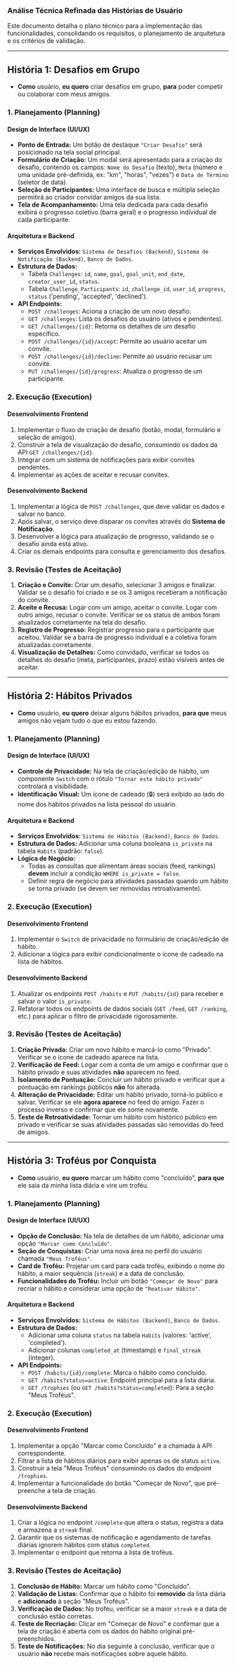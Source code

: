 ### Análise Técnica Refinada das Histórias de Usuário

Este documento detalha o plano técnico para a implementação das funcionalidades, consolidando os requisitos, o planejamento de arquitetura e os critérios de validação.

---

## História 1: Desafios em Grupo

* **Como** usuário, **eu quero** criar desafios em grupo, **para** poder competir ou colaborar com meus amigos.

### 1. Planejamento (Planning)

#### Design de Interface (UI/UX)
* **Ponto de Entrada:** Um botão de destaque `"Criar Desafio"` será posicionado na tela social principal.
* **Formulário de Criação:** Um modal será apresentado para a criação do desafio, contendo os campos: `Nome do Desafio` (texto), `Meta` (número e uma unidade pré-definida, ex: "km", "horas", "vezes") e `Data de Término` (seletor de data).
* **Seleção de Participantes:** Uma interface de busca e múltipla seleção permitirá ao criador convidar amigos da sua lista.
* **Tela de Acompanhamento:** Uma tela dedicada para cada desafio exibirá o progresso coletivo (barra geral) e o progresso individual de cada participante.

#### Arquitetura e Backend
* **Serviços Envolvidos:** `Sistema de Desafios (Backend)`, `Sistema de Notificação (Backend)`, `Banco de Dados`.
* **Estrutura de Dados:**
    * Tabela `Challenges`: `id`, `name`, `goal`, `goal_unit`, `end_date`, `creator_user_id`, `status`.
    * Tabela `Challenge_Participants`: `id`, `challenge_id`, `user_id`, `progress`, `status` ('pending', 'accepted', 'declined').
* **API Endpoints:**
    * `POST /challenges`: Aciona a criação de um novo desafio.
    * `GET /challenges`: Lista os desafios do usuário (ativos e pendentes).
    * `GET /challenges/{id}`: Retorna os detalhes de um desafio específico.
    * `POST /challenges/{id}/accept`: Permite ao usuário aceitar um convite.
    * `POST /challenges/{id}/decline`: Permite ao usuário recusar um convite.
    * `PUT /challenges/{id}/progress`: Atualiza o progresso de um participante.

### 2. Execução (Execution)

#### Desenvolvimento Frontend
1.  Implementar o fluxo de criação de desafio (botão, modal, formulário e seleção de amigos).
2.  Construir a tela de visualização do desafio, consumindo os dados da API `GET /challenges/{id}`.
3.  Integrar com um sistema de notificações para exibir convites pendentes.
4.  Implementar as ações de aceitar e recusar convites.

#### Desenvolvimento Backend
1.  Implementar a lógica de `POST /challenges`, que deve validar os dados e salvar no banco.
2.  Após salvar, o serviço deve disparar os convites através do **Sistema de Notificação**.
3.  Desenvolver a lógica para atualização de progresso, validando se o desafio ainda está ativo.
4.  Criar os demais endpoints para consulta e gerenciamento dos desafios.

### 3. Revisão (Testes de Aceitação)
1.  **Criação e Convite:** Criar um desafio, selecionar 3 amigos e finalizar. Validar se o desafio foi criado e se os 3 amigos receberam a notificação do convite.
2.  **Aceite e Recusa:** Logar com um amigo, aceitar o convite. Logar com outro amigo, recusar o convite. Verificar se os status de ambos foram atualizados corretamente na tela do desafio.
3.  **Registro de Progresso:** Registrar progresso para o participante que aceitou. Validar se a barra de progresso individual e a coletiva foram atualizadas corretamente.
4.  **Visualização de Detalhes:** Como convidado, verificar se todos os detalhes do desafio (meta, participantes, prazo) estão visíveis antes de aceitar.

---

## História 2: Hábitos Privados

* **Como** usuário, **eu quero** deixar alguns hábitos privados, **para que** meus amigos não vejam tudo o que eu estou fazendo.

### 1. Planejamento (Planning)

#### Design de Interface (UI/UX)
* **Controle de Privacidade:** Na tela de criação/edição de hábito, um componente `Switch` com o rótulo `"Tornar este hábito privado"` controlará a visibilidade.
* **Identificação Visual:** Um ícone de cadeado (🔒) será exibido ao lado do nome dos hábitos privados na lista pessoal do usuário.

#### Arquitetura e Backend
* **Serviços Envolvidos:** `Sistema de Hábitos (Backend)`, `Banco de Dados`.
* **Estrutura de Dados:** Adicionar uma coluna booleana `is_private` na tabela `Habits` (padrão: `false`).
* **Lógica de Negócio:**
    * Todas as consultas que alimentam áreas sociais (feed, rankings) **devem** incluir a condição `WHERE is_private = false`.
    * Definir regra de negócio para atividades passadas quando um hábito se torna privado (se devem ser removidas retroativamente).

### 2. Execução (Execution)

#### Desenvolvimento Frontend
1.  Implementar o `Switch` de privacidade no formulário de criação/edição de hábito.
2.  Adicionar a lógica para exibir condicionalmente o ícone de cadeado na lista de hábitos.

#### Desenvolvimento Backend
1.  Atualizar os endpoints `POST /habits` e `PUT /habits/{id}` para receber e salvar o valor `is_private`.
2.  Refatorar todos os endpoints de dados sociais (`GET /feed`, `GET /ranking`, etc.) para aplicar o filtro de privacidade rigorosamente.

### 3. Revisão (Testes de Aceitação)
1.  **Criação Privada:** Criar um novo hábito e marcá-lo como "Privado". Verificar se o ícone de cadeado aparece na lista.
2.  **Verificação de Feed:** Logar com a conta de um amigo e confirmar que o hábito privado e suas atividades **não** aparecem no feed.
3.  **Isolamento de Pontuação:** Concluir um hábito privado e verificar que a pontuação em rankings públicos **não** foi alterada.
4.  **Alteração de Privacidade:** Editar um hábito privado, torná-lo público e salvar. Verificar se ele **agora aparece** no feed do amigo. Fazer o processo inverso e confirmar que ele some novamente.
5.  **Teste de Retroatividade:** Tornar um hábito com histórico público em privado e verificar se suas atividades passadas são removidas do feed de amigos.

---

## História 3: Troféus por Conquista

* **Como** usuário, **eu quero** marcar um hábito como "concluído", **para que** ele saia da minha lista diária e vire um troféu.

### 1. Planejamento (Planning)

#### Design de Interface (UI/UX)
* **Opção de Conclusão:** Na tela de detalhes de um hábito, adicionar uma opção `"Marcar como Concluído"`.
* **Seção de Conquistas:** Criar uma nova área no perfil do usuário chamada `"Meus Troféus"`.
* **Card de Troféu:** Projetar um card para cada troféu, exibindo o nome do hábito, a maior sequência (`streak`) e a data de conclusão.
* **Funcionalidades do Troféu:** Incluir um botão `"Começar de Novo"` para recriar o hábito e considerar uma opção de `"Reativar Hábito"`.

#### Arquitetura e Backend
* **Serviços Envolvidos:** `Sistema de Hábitos (Backend)`, `Banco de Dados`.
* **Estrutura de Dados:**
    * Adicionar uma coluna `status` na tabela `Habits` (valores: 'active', 'completed').
    * Adicionar colunas `completed_at` (timestamp) e `final_streak` (integer).
* **API Endpoints:**
    * `POST /habits/{id}/complete`: Marca o hábito como concluído.
    * `GET /habits?status=active`: Endpoint principal para a lista diária.
    * `GET /trophies` (ou `GET /habits?status=completed`): Para a seção "Meus Troféus".

### 2. Execução (Execution)

#### Desenvolvimento Frontend
1.  Implementar a opção "Marcar como Concluído" e a chamada à API correspondente.
2.  Filtrar a lista de hábitos diários para exibir apenas os de status `active`.
3.  Construir a tela "Meus Troféus" consumindo os dados do endpoint `/trophies`.
4.  Implementar a funcionalidade do botão "Começar de Novo", que pré-preenche a tela de criação.

#### Desenvolvimento Backend
1.  Criar a lógica no endpoint `/complete` que altera o status, registra a data e armazena a `streak` final.
2.  Garantir que os sistemas de notificação e agendamento de tarefas diárias ignorem hábitos com status `completed`.
3.  Implementar o endpoint que retorna a lista de troféus.

### 3. Revisão (Testes de Aceitação)
1.  **Conclusão de Hábito:** Marcar um hábito como "Concluído".
2.  **Validação de Listas:** Confirmar que o hábito foi **removido** da lista diária e **adicionado** à seção "Meus Troféus".
3.  **Verificação de Dados:** No troféu, verificar se a maior `streak` e a data de conclusão estão corretas.
4.  **Teste de Recriação:** Clicar em "Começar de Novo" e confirmar que a tela de criação é aberta com os dados do hábito original pré-preenchidos.
5.  **Teste de Notificações:** No dia seguinte à conclusão, verificar que o usuário **não** recebe mais notificações sobre aquele hábito.